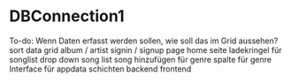 # DBConnection1
To-do:
Wenn Daten erfasst werden sollen, wie soll das im Grid aussehen?
sort data grid album / artist
signin / signup page
home seite
ladekringel für songlist
drop down song list song hinzufügen für genre
spalte für genre
Interface für appdata
schichten
backend frontend
